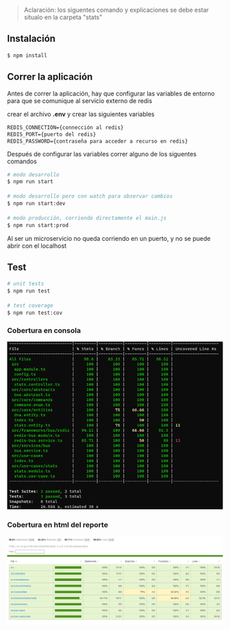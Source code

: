 > Aclaración: los siguentes comando y explicaciones se debe estar situalo en la carpeta "stats"

## Instalación

```bash
$ npm install
```

## Correr la aplicación

Antes de correr la aplicación, hay que configurar las variables de entorno para que se comunique al servicio externo de redis

crear el archivo **.env** y crear las siguientes variables

```
REDIS_CONNECTION={connección al redis}
REDIS_PORT={puerto del redis}
REDIS_PASSWORD={contraseña para acceder a recurso en redis}
```

Después de configurar las variables correr alguno de los siguentes comandos

```bash
# modo desarrollo
$ npm run start

# modo desarrollo pero con watch para observar cambios
$ npm run start:dev

# modo producción, corriendo directamente el main.js
$ npm run start:prod
```

Al ser un microservicio no queda corriendo en un puerto, y no se puede abrir con el localhost

## Test

```bash
# unit tests
$ npm run test

# test coverage
$ npm run test:cov
```

### Cobertura en consola

![Pruebas unitarias del proyecto stats](../__sources__/stats-unittest.png)

### Cobertura en html del reporte

![Pruebas unitarias del proyecto stats](../__sources__/stats-unittest-html.png)
